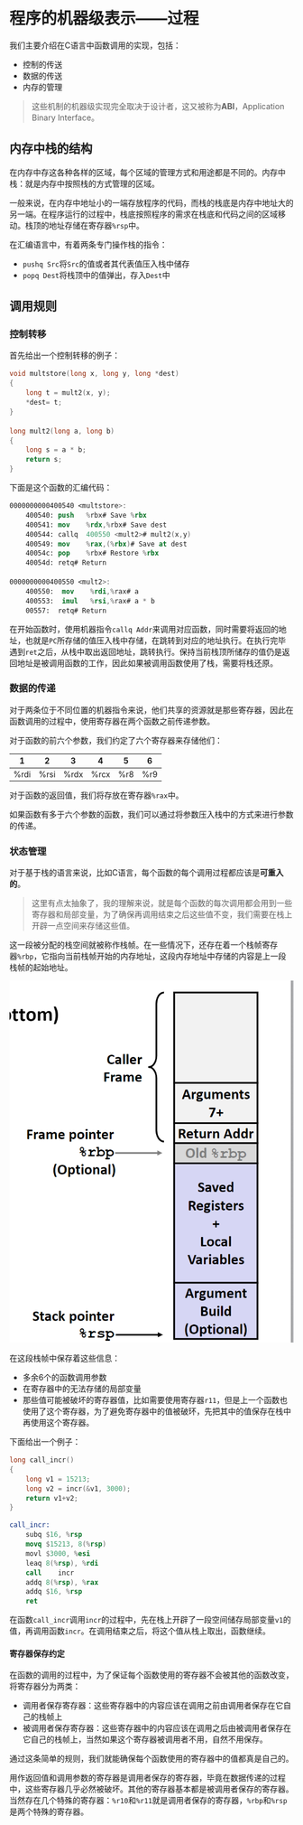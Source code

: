 # 程序的机器级表示——过程

我们主要介绍在C语言中函数调用的实现，包括：

- 控制的传送
- 数据的传送
- 内存的管理

> 这些机制的机器级实现完全取决于设计者，这又被称为**ABI**，Application Binary Interface。

## 内存中栈的结构

在内存中存这各种各样的区域，每个区域的管理方式和用途都是不同的。内存中栈：就是内存中按照栈的方式管理的区域。

一般来说，在内存中地址小的一端存放程序的代码，而栈的栈底是内存中地址大的另一端。在程序运行的过程中，栈底按照程序的需求在栈底和代码之间的区域移动。栈顶的地址存储在寄存器`%rsp`中。

在汇编语言中，有着两条专门操作栈的指令：

- `pushq Src`将`Src`的值或者其代表值压入栈中储存
- `popq Dest`将栈顶中的值弹出，存入`Dest`中

## 调用规则

### 控制转移

首先给出一个控制转移的例子：

```c
void multstore(long x, long y, long *dest)
{
	long t = mult2(x, y);
	*dest= t;
}

long mult2(long a, long b)
{
    long s = a * b;
    return s;
}
```

下面是这个函数的汇编代码：

```nasm
0000000000400540 <multstore>:
	400540: push   %rbx# Save %rbx
	400541: mov    %rdx,%rbx# Save dest
	400544: callq  400550 <mult2># mult2(x,y)
	400549: mov    %rax,(%rbx)# Save at dest
	40054c: pop    %rbx# Restore %rbx
	40054d: retq# Return

0000000000400550 <mult2>:
	400550:  mov    %rdi,%rax# a 
	400553:  imul   %rsi,%rax# a * b
	00557:  retq# Return
```

在开始函数时，使用机器指令`callq Addr`来调用对应函数，同时需要将返回的地址，也就是`PC`所存储的值压入栈中存储，在跳转到对应的地址执行。在执行完毕遇到`ret`之后，从栈中取出返回地址，跳转执行。保持当前栈顶所储存的值仍是返回地址是被调用函数的工作，因此如果被调用函数使用了栈，需要将栈还原。

### 数据的传递

对于两条位于不同位置的机器指令来说，他们共享的资源就是那些寄存器，因此在函数调用的过程中，使用寄存器在两个函数之前传递参数。

对于函数的前六个参数，我们约定了六个寄存器来存储他们：

| 1    | 2    | 3    | 4    | 5    | 6    |
| ---- | ---- | ---- | ---- | ---- | ---- |
| %rdi | %rsi | %rdx | %rcx | %r8  | %r9  |

对于函数的返回值，我们将存放在寄存器`%rax`中。

如果函数有多于六个参数的函数，我们可以通过将参数压入栈中的方式来进行参数的传递。

### 状态管理

对于基于栈的语言来说，比如C语言，每个函数的每个调用过程都应该是**可重入的**。

> 这里有点太抽象了，我的理解来说，就是每个函数的每次调用都会用到一些寄存器和局部变量，为了确保再调用结束之后这些值不变，我们需要在栈上开辟一点空间来存储这些值。

这一段被分配的栈空间就被称作栈帧。在一些情况下，还存在着一个栈帧寄存器`%rbp`，它指向当前栈帧开始的内存地址，这段内存地址中存储的内容是上一段栈帧的起始地址。

![stack-frame](./images/stack-frame.png)

在这段栈帧中保存着这些信息：

- 多余6个的函数调用参数
- 在寄存器中的无法存储的局部变量
- 那些值可能被破坏的寄存器值，比如需要使用寄存器`r11`，但是上一个函数也使用了这个寄存器，为了避免寄存器中的值被破环，先把其中的值保存在栈中再使用这个寄存器。

下面给出一个例子：

```c
long call_incr() 
{
    long v1 = 15213;
    long v2 = incr(&v1, 3000);
    return v1+v2;
}
```

```nasm
call_incr:
	subq $16, %rsp
	movq $15213, 8(%rsp)
	movl $3000, %esi
	leaq 8(%rsp), %rdi
	call    incr
	addq 8(%rsp), %rax
	addq $16, %rsp
	ret
```

在函数`call_incr`调用`incr`的过程中，先在栈上开辟了一段空间储存局部变量`v1`的值，再调用函数`incr`。在调用结束之后，将这个值从栈上取出，函数继续。

#### 寄存器保存约定

在函数的调用的过程中，为了保证每个函数使用的寄存器不会被其他的函数改变，将寄存器分为两类：

- 调用者保存寄存器：这些寄存器中的内容应该在调用之前由调用者保存在它自己的栈帧上
- 被调用者保存寄存器：这些寄存器中的内容应该在调用之后由被调用者保存在它自己的栈帧上，当然如果这个寄存器被调用者不用，自然不用保存。

通过这条简单的规则，我们就能确保每个函数使用的寄存器中的值都真是自己的。

用作返回值和调用参数的寄存器是调用者保存的寄存器，毕竟在数据传递的过程中，这些寄存器几乎必然被破坏。其他的寄存器基本都是被调用者保存的寄存器。当然存在几个特殊的寄存器：`%r10`和`%r11`就是调用者保存的寄存器，`%rbp`和`%rsp`是两个特殊的寄存器。

